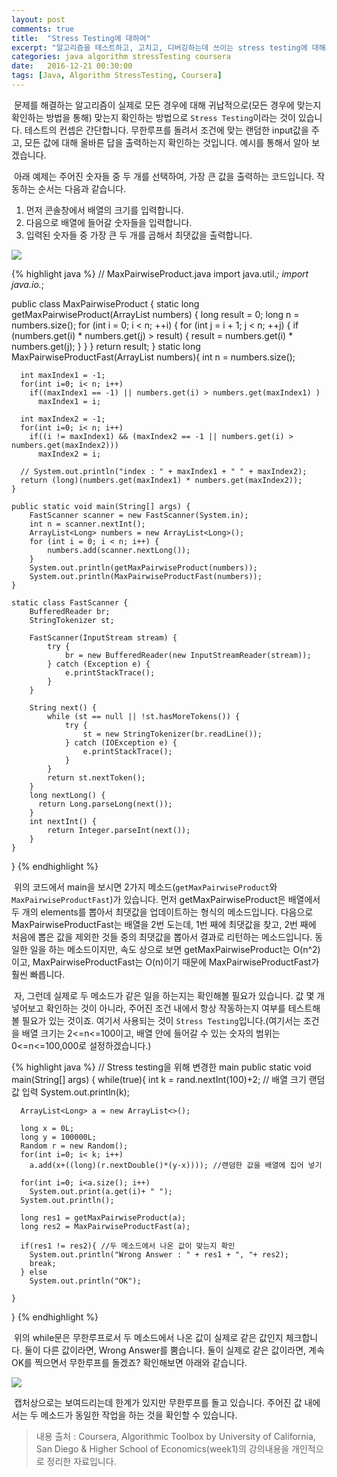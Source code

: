 ```yaml
---
layout: post
comments: true
title:  "Stress Testing에 대하여"
excerpt: "알고리즘을 테스트하고, 고치고, 디버깅하는데 쓰이는 stress testing에 대해서 알아봅니다."
categories: java algorithm stressTesting coursera
date:   2016-12-21 00:30:00
tags: [Java, Algorithm StressTesting, Coursera]
---
```


<p>&nbsp;문제를 해결하는 알고리즘이 실제로 모든 경우에 대해 귀납적으로(모든 경우에 맞는지 확인하는 방법을 통해) 맞는지 확인하는 방법으로 <code>Stress Testing</code>이라는 것이 있습니다. 테스트의 컨셉은 간단합니다. 무한루프를 돌려서 조건에 맞는 랜덤한 input값을 주고, 모든 값에 대해 올바른 답을 출력하는지 확인하는 것입니다. 예시를 통해서 알아 보겠습니다.</p>

<p>&nbsp;아래 예제는 주어진 숫자들 중 두 개를 선택하여, 가장 큰 값을 출력하는 코드입니다. 작동하는 순서는 다음과 같습니다.</p>
<ol>
<li>먼저 콘솔창에서 배열의 크기를 입력합니다.</li>
<li>다음으로 배열에 들어갈 숫자들을 입력합니다.</li>
<li>입력된 숫자들 중 가장 큰 두 개를 곱해서 최댓값을 출력합니다.</li>
</ol>
<img src="https://dl.dropbox.com/s/c8ph0eung4v4e9q/test.png">

{% highlight java %}
// MaxPairwiseProduct.java
import java.util.*;
import java.io.*;

public class MaxPairwiseProduct {
    static long getMaxPairwiseProduct(ArrayList<Long> numbers) {
        long result = 0;
        long n = numbers.size();
        for (int i = 0; i < n; ++i) {
            for (int j = i + 1; j < n; ++j) {
                if (numbers.get(i) * numbers.get(j) > result) {
                    result = numbers.get(i) * numbers.get(j);
                }
            }
        }
        return result;
    }
    static long MaxPairwiseProductFast(ArrayList<Long> numbers){
      int n = numbers.size();

      int maxIndex1 = -1;
      for(int i=0; i< n; i++)
        if((maxIndex1 == -1) || numbers.get(i) > numbers.get(maxIndex1) )
          maxIndex1 = i;

      int maxIndex2 = -1;
      for(int i=0; i< n; i++)
        if((i != maxIndex1) && (maxIndex2 == -1 || numbers.get(i) > numbers.get(maxIndex2)))
          maxIndex2 = i;

      // System.out.println("index : " + maxIndex1 + " " + maxIndex2);
      return (long)(numbers.get(maxIndex1) * numbers.get(maxIndex2));
    }

    public static void main(String[] args) {
        FastScanner scanner = new FastScanner(System.in);
        int n = scanner.nextInt();
        ArrayList<Long> numbers = new ArrayList<Long>();
        for (int i = 0; i < n; i++) {
            numbers.add(scanner.nextLong());
        }
        System.out.println(getMaxPairwiseProduct(numbers));
        System.out.println(MaxPairwiseProductFast(numbers));
    }

    static class FastScanner {
        BufferedReader br;
        StringTokenizer st;

        FastScanner(InputStream stream) {
            try {
                br = new BufferedReader(new InputStreamReader(stream));
            } catch (Exception e) {
                e.printStackTrace();
            }
        }

        String next() {
            while (st == null || !st.hasMoreTokens()) {
                try {
                    st = new StringTokenizer(br.readLine());
                } catch (IOException e) {
                    e.printStackTrace();
                }
            }
            return st.nextToken();
        }
        long nextLong() {
          return Long.parseLong(next());
        }
        int nextInt() {
            return Integer.parseInt(next());
        }
    }

}
{% endhighlight %}

<p>&nbsp;위의 코드에서 main을 보시면 2가지 메소드(<code>getMaxPairwiseProduct</code>와 <code>MaxPairwiseProductFast</code>)가 있습니다. 먼저 getMaxPairwiseProduct은 배열에서 두 개의 elements를 뽑아서 최댓값을 업데이트하는 형식의 메소드입니다. 다음으로 MaxPairwiseProductFast는 배열을 2번 도는데, 1번 째에 최댓값을 찾고, 2번 째에 처음에 뽑은 값을 제외한 것들 중의 최댓값을 뽑아서 결과로 리턴하는 메소드입니다. 동일한 일을 하는 메소드이지만, 속도 상으로 보면 getMaxPairwiseProduct는 O(n^2)이고, MaxPairwiseProductFast는 O(n)이기 때문에 MaxPairwiseProductFast가 훨씬 빠릅니다.</p>
<p>&nbsp;자, 그런데 실제로 두 메소드가 같은 일을 하는지는 확인해볼 필요가 있습니다. 값 몇 개 넣어보고 확인하는 것이 아니라, 주어진 조건 내에서 항상 작동하는지 여부를 테스트해볼 필요가 있는 것이죠. 여기서 사용되는 것이 <code>Stress Testing</code>입니다.(여기서는 조건을 배열 크기는 2<=n<=100이고, 배열 안에 들어갈 수 있는 숫자의 범위는 0<=n<=100,000로 설정하겠습니다.)</p>

{% highlight java %}
// Stress testing을 위해 변경한 main
public static void main(String[] args) {
    while(true){
      int k = rand.nextInt(100)+2; // 배열 크기 랜덤값 입력
      System.out.println(k);

      ArrayList<Long> a = new ArrayList<>();

      long x = 0L;
      long y = 100000L;
      Random r = new Random();
      for(int i=0; i< k; i++)
        a.add(x+((long)(r.nextDouble()*(y-x)))); //랜덤한 값을 배열에 집어 넣기

      for(int i=0; i<a.size(); i++)
        System.out.print(a.get(i)+ " ");
      System.out.println();

      long res1 = getMaxPairwiseProduct(a);
      long res2 = MaxPairwiseProductFast(a);

      if(res1 != res2){ //두 메소드에서 나온 값이 맞는지 확인
        System.out.println("Wrong Answer : " + res1 + ", "+ res2);
        break;
      } else
        System.out.println("OK");

    }
}
{% endhighlight %}

<p>&nbsp;위의 while문은 무한루프로서 두 메소드에서 나온 값이 실제로 같은 값인지 체크합니다. 둘이 다른 값이라면, Wrong Answer를 뿜습니다. 둘이 실제로 같은 값이라면, 계속 OK를 찍으면서 무한루프를 돌겠죠? 확인해보면 아래와 같습니다.</p>

<img src="https://dl.dropbox.com/s/jnf7qflwlte5r2u/test2.png">

<p>&nbsp;캡처상으로는 보여드리는데 한계가 있지만 무한루프를 돌고 있습니다. 주어진 값 내에서는 두 메소드가 동일한 작업을 하는 것을 확인할 수 있습니다.</p>

>내용 출처 : Coursera, Algorithmic Toolbox by University of California, San Diego & Higher School of Economics(week1)의 강의내용을 개인적으로 정리한 자료입니다.
